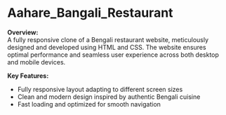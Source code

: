 # Aahare_Bangali_Restaurant
**Overview:**  
A fully responsive clone of a Bengali restaurant website, meticulously designed and developed using HTML and CSS. The website ensures optimal performance and seamless user experience across both desktop and mobile devices.

**Key Features:**  
- Fully responsive layout adapting to different screen sizes  
- Clean and modern design inspired by authentic Bengali cuisine  
- Fast loading and optimized for smooth navigation  
